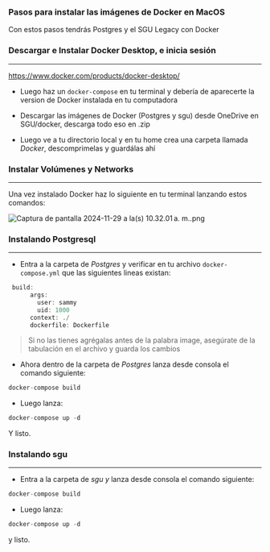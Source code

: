 ### Pasos para instalar las imágenes de Docker en MacOS

Con estos pasos tendrás Postgres y el SGU Legacy con Docker

### Descargar e Instalar Docker Desktop, e inicia sesión

---

https://www.docker.com/products/docker-desktop/

- Luego haz un `docker-compose` en tu terminal y debería de aparecerte la version de Docker instalada en tu computadora

- Descargar las imágenes de Docker (Postgres y sgu) desde OneDrive en SGU/docker, descarga todo eso en .zip
- Luego ve a tu directorio local y en tu home crea una carpeta llamada *Docker*, descomprimelas y guardálas ahí

### Instalar Volúmenes y Networks

---

Una vez instalado Docker haz lo siguiente en tu terminal lanzando estos comandos:

![Captura de pantalla 2024-11-29 a la(s) 10.32.01 a. m..png](https://prod-files-secure.s3.us-west-2.amazonaws.com/b1890256-bccc-4f30-a93c-9acf2e78b882/13beb8a9-b9b2-4653-8835-1cf8fb321856/Captura_de_pantalla_2024-11-29_a_la(s)_10.32.01_a._m..png)

### Instalando Postgresql

---

- Entra a la carpeta de *Postgres* y verificar en tu archivo `docker-compose.yml` que las siguientes lineas existan:

```jsx
 build:
      args:
        user: sammy
        uid: 1000
      context: ./
      dockerfile: Dockerfile  
```

> Si no las tienes agrégalas antes de la palabra image, asegúrate de la tabulación en el archivo y guarda los cambios
> 

- Ahora dentro de la carpeta de *Postgres* lanza desde consola el comando siguiente:

```jsx
docker-compose build
```

- Luego lanza:

```jsx
docker-compose up -d
```

Y listo.

### Instalando sgu

---

- Entra a la carpeta de *sgu y* lanza desde consola el comando siguiente:

```jsx
docker-compose build
```

- Luego lanza:

```jsx
docker-compose up -d
```

y listo.
